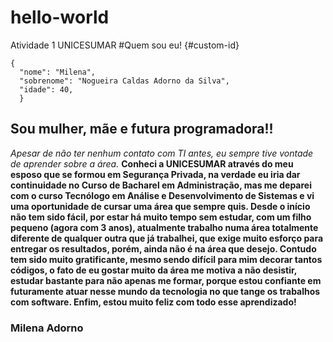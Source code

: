 # hello-world
Atividade 1 UNICESUMAR
#Quem sou eu! {#custom-id}

```
{
  "nome": "Milena",
  "sobrenome": "Nogueira Caldas Adorno da Silva",
  "idade": 40,
  }
```
## Sou mulher, mãe e futura programadora!!
*Apesar de não ter nenhum contato com TI antes, eu sempre tive vontade de aprender sobre a área.*
**Conheci a UNICESUMAR através do meu esposo que se formou em Segurança Privada, na verdade eu iria dar continuidade no Curso de Bacharel em Administração, mas me deparei com o curso Tecnólogo em Análise e Desenvolvimento de Sistemas e vi uma oportunidade de cursar uma área que sempre quis. Desde o início não tem sido fácil, por estar há muito tempo sem estudar, com um filho pequeno (agora com 3 anos), atualmente trabalho numa área totalmente diferente de qualquer outra que já trabalhei, que exige muito esforço para entregar os resultados, porém, ainda não é na área que desejo. Contudo tem sido muito gratificante, mesmo sendo difícil para mim decorar tantos códigos, o fato de eu gostar muito da área me motiva a não desistir, estudar bastante para não apenas me formar, porque estou confiante em futuramente atuar nesse mundo da tecnologia no que tange os trabalhos com software. Enfim, estou muito feliz com todo esse aprendizado!**

### Milena Adorno
